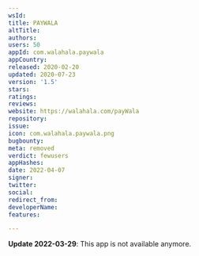 ```yaml
---
wsId: 
title: PAYWALA
altTitle: 
authors: 
users: 50
appId: com.walahala.paywala
appCountry: 
released: 2020-02-20
updated: 2020-07-23
version: '1.5'
stars: 
ratings: 
reviews: 
website: https://walahala.com/payWala
repository: 
issue: 
icon: com.walahala.paywala.png
bugbounty: 
meta: removed
verdict: fewusers
appHashes: 
date: 2022-04-07
signer: 
twitter: 
social: 
redirect_from: 
developerName: 
features: 

---
```


**Update 2022-03-29**: This app is not available anymore.
